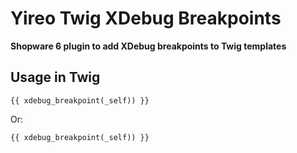 # Yireo Twig XDebug Breakpoints
**Shopware 6 plugin to add XDebug breakpoints to Twig templates**

## Usage in Twig
```twig
{{ xdebug_breakpoint(_self)) }}
```
Or:
```twig
{{ xdebug_breakpoint(_self)) }}
```
